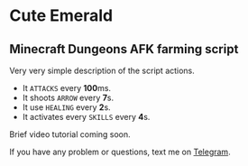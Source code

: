 # Cute Emerald
## Minecraft Dungeons AFK farming script

Very very simple description of the script actions.
* It `ATTACKS` every **100**ms.
* It shoots `ARROW` every **7**s.
* It use `HEALING` every **2**s.
* It activates every `SKILLS` every **4**s.

Brief video tutorial coming soon.

If you have any problem or questions, text me on [Telegram](https://t.me/mortafix).
